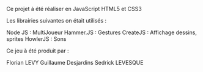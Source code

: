 Ce projet à été réaliser en JavaScript HTML5 et CSS3

Les librairies suivantes on était utilisés :

Node JS : MultiJoueur
Hammer.JS : Gestures
CreateJS : Affichage dessins, sprites 
HowlerJS : Sons


Ce jeu à été produit par :

Florian LEVY
Guillaume Desjardins
Sedrick LEVESQUE

